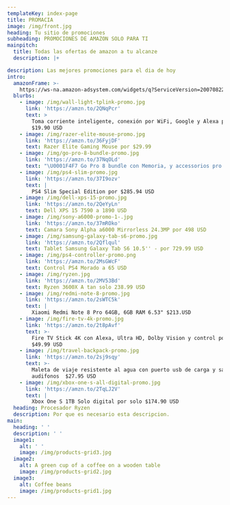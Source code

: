 ```yaml
---
templateKey: index-page
title: PROMACIA
image: /img/front.jpg
heading: Tu sitio de promociones
subheading: PROMOCIONES DE AMAZON SOLO PARA TI
mainpitch:
  title: Todas las ofertas de amazon a tu alcanze
  description: |+

description: Las mejores promociones para el dia de hoy
intro:
  amazonFrame: >-
    https://ws-na.amazon-adsystem.com/widgets/q?ServiceVersion=20070822&OneJS=1&Operation=GetAdHtml&MarketPlace=US&source=ss&ref=as_ss_li_til&ad_type=product_link&tracking_id=ismaloencuent-20&language=en_US&marketplace=amazon&region=US&placement=B0794W1SKP&asins=B0794W1SKP&linkId=126c54ba1992ec0114d0488fd4d55820&show_border=true&link_opens_in_new_window=true
  blurbs:
    - image: /img/wall-light-tplink-promo.jpg
      link: 'https://amzn.to/2QNqPcr'
      text: >
        Toma corriente inteligente, conexión por WiFi, Google y Alexa por solo
        $19.90 USD
    - image: /img/razer-elite-mouse-promo.jpg
      link: 'https://amzn.to/36FyjDF'
      text: Razer Elite Gaming Mouse por $29.99
    - image: /img/go-pro-8-bundle-promo.jpg
      link: 'https://amzn.to/37NqOLd'
      text: "\U0001F4F7 Go Pro 8 bundle con Memoria, y accessorios pro $449.99 USD "
    - image: /img/ps4-slim-promo.jpg
      link: 'https://amzn.to/37I9ozv'
      text: |
        PS4 Slim Special Edition por $285.94 USD
    - image: /img/dell-xps-15-promo.jpg
      link: 'https://amzn.to/2QeYyLn'
      text: Dell XPS 15 7590 a 1890 USD
    - image: /img/sony-a6000-promo-1-.jpg
      link: 'https://amzn.to/37mROko'
      text: Camara Sony Alpha a6000 Mirrorless 24.3MP por 498 USD
    - image: /img/samsung-galaxy-tab-s6-promo.jpg
      link: 'https://amzn.to/2Qflqul'
      text: Tablet Samsung Galaxy Tab S6 10.5'' - por 729.99 USD
    - image: /img/ps4-controller-promo.png
      link: 'https://amzn.to/2MsGWcF'
      text: Control PS4 Morado a 65 USD
    - image: /img/ryzen.jpg
      link: 'https://amzn.to/2MV53Bd'
      text: Ryzen 3600X A tan solo 238.99 USD
    - image: /img/redmi-note-8-promo.jpg
      link: 'https://amzn.to/2sWTC5k'
      text: |
        Xiaomi Redmi Note 8 Pro 64GB, 6GB RAM 6.53" $213.USD
    - image: /img/fire-tv-4k-promo.jpg
      link: 'https://amzn.to/2t8pAvf'
      text: >-
        Fire TV Stick 4K con Alexa, Ultra HD, Dolby Vision y control por voz por
        $49.99 USD 
    - image: /img/travel-backpack-promo.jpg
      link: 'https://amzn.to/2sj9sqy'
      text: >-
        Maleta de viaje resistente al agua con puerto usb de carga y salida de
        audifonos  $27.95 USD
    - image: /img/xbox-one-s-all-digital-promo.jpg
      link: 'https://amzn.to/2TqLJ2V'
      text: |
        Xbox One S 1TB Solo digital por solo $174.90 USD 
  heading: Procesador Ryzen
  description: Por que es necesario esta descripcion.
main:
  heading: ' '
  description: ' '
  image1:
    alt: ' '
    image: /img/products-grid3.jpg
  image2:
    alt: A green cup of a coffee on a wooden table
    image: /img/products-grid2.jpg
  image3:
    alt: Coffee beans
    image: /img/products-grid1.jpg
---
```


